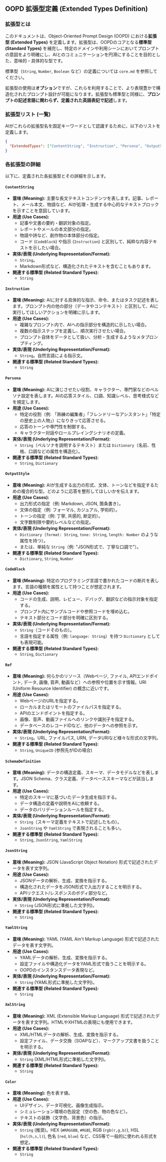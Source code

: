 ## OOPD 拡張型定義 (Extended Types Definition)

### 拡張型とは

このドキュメントは、Object-Oriented Prompt Design (OOPD) における**拡張型 (Extended Types)** を定義します。拡張型は、OOPDのコアとなる**標準型 (Standard Types)** を補完し、特定のドメインや利用シーンにおいてプロンプトの意図をより明確にし、AIとのコミュニケーションを円滑にすることを目的とした、意味的・具体的な型です。

標準型（`String`, `Number`, `Boolean` など）の定義については `core.md` を参照してください。

拡張型の使用は**オプション**ですが、これらを利用することで、より表現豊かで構造化されたプロンプト設計が可能になります。拡張型も標準型と同様に、**プロンプトの記述言語に関わらず、定義された英語表記で記述**します。

### 拡張型リスト (一覧)

AIがこれらの拡張型名を固定キーワードとして認識するために、以下のリストを定義します。

```json
{
  "ExtendedTypes": ["ContentString", "Instruction", "Persona", "OutputStyle", "CodeBlock", "Ref", "SchemaDefinition", "JsonString", "YamlString", "XmlString", "Color"]
}
```

### 各拡張型の詳細

以下に、定義された各拡張型とその詳細を示します。

#### `ContentString`

- **意味 (Meaning):**
  主要な長文テキストコンテンツを表します。記事、レポート、メール本文、物語など、AIが処理・生成する中心的なテキストブロックを示すことを意図しています。
- **用途 (Use Cases):**
  - 記事や文書の要約・翻訳対象の指定。
  - レポートやメールの本文部分の指定。
  - 物語や詩など、創作物の本体部分の指定。
  - コード (`CodeBlock`) や指示 (`Instruction`) と区別して、純粋な内容テキストを示したい場合。
- **実体/表現 (Underlying Representation/Format):**
  - `String`。
  - Markdown形式など、構造化されたテキストを含むこともあります。
- **関連する標準型 (Related Standard Types):**
  - `String`

#### `Instruction`

- **意味 (Meaning):**
  AIに対する具体的な指示、命令、またはタスク記述を表します。プロンプト内の他の部分（データやコンテキスト）と区別して、AIに実行してほしいアクションを明確に示します。
- **用途 (Use Cases):**
  - 複雑なプロンプト内で、AIへの指示部分を構造的に示したい場合。
  - 複数の指示ステップを定義し、順次実行させたい場合。
  - プロンプト自体をデータとして扱い、分析・生成するようなメタプロンプティング。
- **実体/表現 (Underlying Representation/Format):**
  - `String`。自然言語による指示文。
- **関連する標準型 (Related Standard Types):**
  - `String`

#### `Persona`

- **意味 (Meaning):**
  AIに演じさせたい役割、キャラクター、専門家などのペルソナ設定を表します。AIの応答スタイル、口調、知識レベル、思考様式などを規定します。
- **用途 (Use Cases):**
  - 特定の役割（例: 「熟練の編集者」「フレンドリーなアシスタント」「特定の歴史上の人物」）になりきって応答させる。
  - 応答のトーンや専門性を制御する。
  - キャラクター対話やロールプレイングシナリオの定義。
- **実体/表現 (Underlying Representation/Format):**
  - `String`（ペルソナを説明するテキスト）または `Dictionary`（名前、性格、口調などの属性を構造化）。
- **関連する標準型 (Related Standard Types):**
  - `String`, `Dictionary`

#### `OutputStyle`

- **意味 (Meaning):**
  AIが生成する出力の形式、文体、トーンなどを指定するための複合的な型。どのように応答を整形してほしいかを伝えます。
- **用途 (Use Cases):**
  - 出力形式の指定（例: Markdown, JSON, 箇条書き）。
  - 文体の指定（例: フォーマル, カジュアル, 学術的）。
  - トーンの指定（例: 丁寧, 共感的, 断定的）。
  - 文字数制限や要約レベルなどの指定。
- **実体/表現 (Underlying Representation/Format):**
  - `Dictionary`（`format: String`, `tone: String`, `length: Number` のような属性を持つ）。
  - または、単純な `String`（例: "JSON形式で、丁寧な口調で"）。
- **関連する標準型 (Related Standard Types):**
  - `Dictionary`, `String`, `Number`

#### `CodeBlock`

- **意味 (Meaning):**
  特定のプログラミング言語で書かれたコードの断片を表します。言語の種類を属性として持つことが想定されます。
- **用途 (Use Cases):**
  - コードの生成、説明、レビュー、デバッグ、翻訳などの指示対象を指定する。
  - プロンプト内にサンプルコードや参照コードを埋め込む。
  - テキスト部分とコード部分を明確に区別する。
- **実体/表現 (Underlying Representation/Format):**
  - `String`（コードそのもの）。
  - 言語を指定する属性（例: `language: String`）を持つ `Dictionary` としても表現可能。
- **関連する標準型 (Related Standard Types):**
  - `String`, `Dictionary`

#### `Ref`

- **意味 (Meaning):**
  何らかのリソース（Webページ, ファイル, APIエンドポイント, データ, 画像, 音声, 動画など）への参照や位置を示す情報。URI (Uniform Resource Identifier) の概念に近いです。
- **用途 (Use Cases):**
  - WebページのURLを指定する。
  - ローカルまたはリモートのファイルパスを指定する。
  - APIのエンドポイントを指定する。
  - 画像、音声、動画ファイルへのリンクや識別子を指定する。
  - データベースのレコードIDなど、他のデータへの参照を示す。
- **実体/表現 (Underlying Representation/Format):**
  - `String`。URL, ファイルパス, URN, データURIなど様々な形式の文字列。
- **関連する標準型 (Related Standard Types):**
  - `String`, `UniqueID` (参照先がIDの場合)

#### `SchemaDefinition`

- **意味 (Meaning):**
  データの構造定義、スキーマ、データモデルなどを表します。JSON Schema、クラス定義、データベーススキーマなどが該当します。
- **用途 (Use Cases):**
  - 特定のスキーマに基づいたデータ生成を指示する。
  - データ構造の定義や説明をAIに依頼する。
  - データのバリデーションルールを指定する。
- **実体/表現 (Underlying Representation/Format):**
  - `String`（スキーマ定義をテキストで記述したもの）。
  - `JsonString` や `YamlString` で表現されることも多い。
- **関連する標準型 (Related Standard Types):**
  - `String`, `JsonString`, `YamlString`

#### `JsonString`

- **意味 (Meaning):**
  JSON (JavaScript Object Notation) 形式で記述されたデータを表す文字列。
- **用途 (Use Cases):**
  - JSONデータの解析、生成、変換を指示する。
  - 構造化されたデータをJSON形式で入出力することを明示する。
  - APIリクエスト/レスポンスのボディ部分など。
- **実体/表現 (Underlying Representation/Format):**
  - `String` (JSON形式に準拠した文字列)。
- **関連する標準型 (Related Standard Types):**
  - `String`

#### `YamlString`

- **意味 (Meaning):**
  YAML (YAML Ain't Markup Language) 形式で記述されたデータを表す文字列。
- **用途 (Use Cases):**
  - YAMLデータの解析、生成、変換を指示する。
  - 設定ファイルや構造化データをYAML形式で扱うことを明示する。
  - OOPDのインスタンスデータ表現など。
- **実体/表現 (Underlying Representation/Format):**
  - `String` (YAML形式に準拠した文字列)。
- **関連する標準型 (Related Standard Types):**
  - `String`

#### `XmlString`

- **意味 (Meaning):**
  XML (Extensible Markup Language) 形式で記述されたデータを表す文字列。HTMLやXHTMLの表現にも使用できます。
- **用途 (Use Cases):**
  - XML/HTMLデータの解析、生成、変換を指示する。
  - 設定ファイル、データ交換（SOAPなど）、マークアップ文書を扱うことを明示する。
- **実体/表現 (Underlying Representation/Format):**
  - `String` (XML/HTML形式に準拠した文字列)。
- **関連する標準型 (Related Standard Types):**
  - `String`

#### `Color`

- **意味 (Meaning):**
  色を表す値。
- **用途 (Use Cases):**
  - UIデザイン、データ可視化、画像生成指示。
  - シミュレーション環境の色設定（空の色、物の色など）。
  - テキストの装飾（文字色、背景色）の指示。
- **実体/表現 (Underlying Representation/Format):**
  - `String` (推奨)。HEX (`#RRGGBB`, `#RGB`), RGB (`rgb(r,g,b)`), HSL (`hsl(h,s,l)`), 色名 (`red`, `blue`) など、CSS等で一般的に使われる形式を想定。
- **関連する標準型 (Related Standard Types):**
  - `String`
